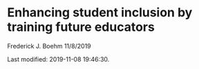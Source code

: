 Enhancing student inclusion by training future educators
================
Frederick J. Boehm
11/8/2019

Last modified: 2019-11-08 19:46:30.
